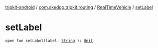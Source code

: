 [tripkit-android](../../index.md) / [com.skedgo.tripkit.routing](../index.md) / [RealTimeVehicle](index.md) / [setLabel](./set-label.md)

# setLabel

`open fun setLabel(label: `[`String`](https://kotlinlang.org/api/latest/jvm/stdlib/kotlin/-string/index.html)`!): `[`Unit`](https://kotlinlang.org/api/latest/jvm/stdlib/kotlin/-unit/index.html)